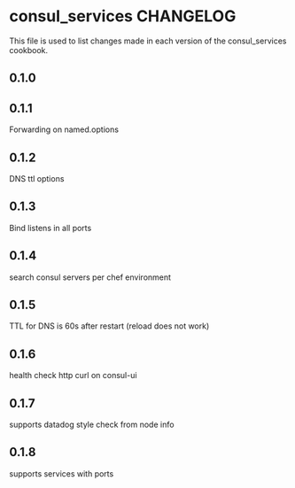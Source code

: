 consul_services CHANGELOG
=======================

This file is used to list changes made in each version of the consul_services cookbook.

0.1.0
-----

0.1.1
-----
Forwarding on named.options

0.1.2
-----
DNS ttl options

0.1.3
-----
Bind listens in all ports

0.1.4
-----
search consul servers per chef environment

0.1.5
-----
TTL for DNS is 60s after restart (reload does not work)

0.1.6
----
health check http curl on consul-ui

0.1.7
----
supports datadog style check from node info

0.1.8
----
supports services with ports